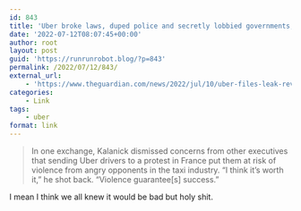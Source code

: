```yaml
---
id: 843
title: 'Uber broke laws, duped police and secretly lobbied governments, leak reveals'
date: '2022-07-12T08:07:45+00:00'
author: root
layout: post
guid: 'https://runrunrobot.blog/?p=843'
permalink: /2022/07/12/843/
external_url:
    - 'https://www.theguardian.com/news/2022/jul/10/uber-files-leak-reveals-global-lobbying-campaign'
categories:
    - Link
tags:
    - uber
format: link
---
```


> In one exchange, Kalanick dismissed concerns from other executives that sending Uber drivers to a protest in France put them at risk of violence from angry opponents in the taxi industry. “I think it’s worth it,” he shot back. “Violence guarantee\[s\] success.”

I mean I think we all knew it would be bad but holy shit.